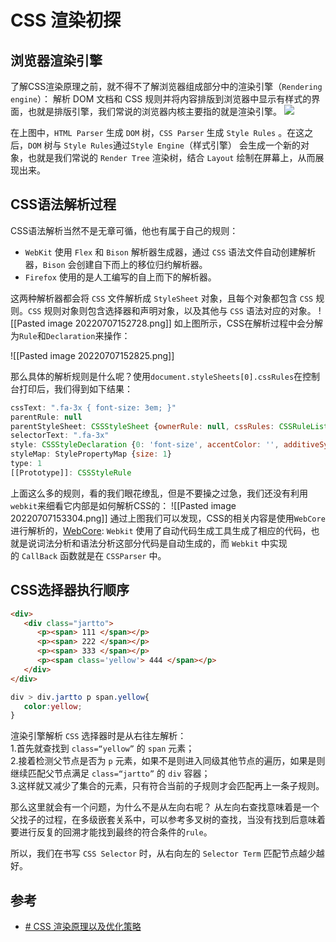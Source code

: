 # CSS 渲染初探

## 浏览器渲染引擎

了解CSS渲染原理之前，就不得不了解浏览器组成部分中的渲染引擎（`Rendering engine`）：
解析 DOM 文档和 CSS 规则并将内容排版到浏览器中显示有样式的界面，也就是排版引擎，我们常说的浏览器内核主要指的就是渲染引擎。
![](https://raw.githubusercontent.com/chenfengyanyu/my-web-accumulation/master/images/css/render2.png)

在上图中，`HTML Parser` 生成 `DOM` 树，`CSS Parser` 生成 `Style Rules` 。在这之后，`DOM` 树与 `Style Rules`通过`Style Engine`（样式引擎） 会生成一个新的对象，也就是我们常说的 `Render Tree` 渲染树，结合 `Layout` 绘制在屏幕上，从而展现出来。

## CSS语法解析过程
CSS语法解析当然不是无章可循，他也有属于自己的规则：
- `WebKit` 使用 `Flex` 和 `Bison` 解析器生成器，通过 `CSS` 语法文件自动创建解析器，`Bison` 会创建自下而上的移位归约解析器。
- `Firefox` 使用的是人工编写的自上而下的解析器。

这两种解析器都会将 `CSS` 文件解析成 `StyleSheet` 对象，且每个对象都包含 `CSS` 规则。`CSS` 规则对象则包含选择器和声明对象，以及其他与 `CSS` 语法对应的对象。
![[Pasted image 20220707152728.png]]
如上图所示，CSS在解析过程中会分解为`Rule`和`Declaration`来操作：

![[Pasted image 20220707152825.png]]

那么具体的解析规则是什么呢？使用`document.styleSheets[0].cssRules`在控制台打印后，我们得到如下结果：
```js
cssText: ".fa-3x { font-size: 3em; }"
parentRule: null
parentStyleSheet: CSSStyleSheet {ownerRule: null, cssRules: CSSRuleList, rules: CSSRuleList, type: 'text/css', href: 'http://jartto.wang/assets/css/style-amswellqtyheub…tcaxxnc5dvbfw49m4rvjaocb7nstambtlprry5pr8.min.css', …}
selectorText: ".fa-3x"
style: CSSStyleDeclaration {0: 'font-size', accentColor: '', additiveSymbols: '', alignContent: '', alignItems: '', alignSelf: '', …}
styleMap: StylePropertyMap {size: 1}
type: 1
[[Prototype]]: CSSStyleRule
```

上面这么多的规则，看的我们眼花缭乱，但是不要操之过急，我们还没有利用`webkit`来细看它内部是如何解析CSS的：
![[Pasted image 20220707153304.png]]
通过上图我们可以发现，CSS的相关内容是使用`WebCore`进行解析的，[WebCore](https://github.com/WebKit/webkit/tree/main/Source/WebCore/css):
`Webkit` 使用了自动代码生成工具生成了相应的代码，也就是说词法分析和语法分析这部分代码是自动生成的，而 `Webkit` 中实现的 `CallBack` 函数就是在 `CSSParser` 中。

## CSS选择器执行顺序

```html
<div>  
   <div class="jartto">  
      <p><span> 111 </span></p>  
      <p><span> 222 </span></p>  
      <p><span> 333 </span></p>  
      <p><span class='yellow'> 444 </span></p>  
   </div>  
</div>
```


```css
div > div.jartto p span.yellow{  
   color:yellow;  
}
```

渲染引擎解析 `CSS` 选择器时是从右往左解析：  
1.首先就查找到 `class=“yellow”` 的 `span` 元素；  
2.接着检测父节点是否为 `p` 元素，如果不是则进入同级其他节点的遍历，如果是则继续匹配父节点满足 `class=“jartto”` 的 `div` 容器；  
3.这样就又减少了集合的元素，只有符合当前的子规则才会匹配再上一条子规则。

那么这里就会有一个问题，为什么不是从左向右呢？
从左向右查找意味着是一个父找子的过程，在多级嵌套关系中，可以参考多叉树的查找，当没有找到后意味着要进行反复的回溯才能找到最终的符合条件的`rule`。

所以，我们在书写 `CSS Selector` 时，从右向左的 `Selector Term` 匹配节点越少越好。

## 参考
- [# CSS 渲染原理以及优化策略](https://segmentfault.com/a/1190000021073560)